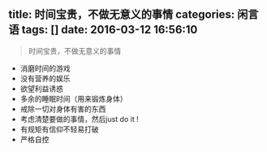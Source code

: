 title: 时间宝贵，不做无意义的事情
categories: 闲言语
tags: []
date: 2016-03-12 16:56:10
---
> 时间宝贵，不做无意义的事情

 - 消磨时间的游戏
 - 没有营养的娱乐
 - 欲望利益诱惑
 - 多余的睡眠时间（用来锻炼身体）
 - 戒除一切对身体有害的东西
 - 考虑清楚要做的事情，然后just do it !
 - 有规矩有信仰不轻易打破
 - 严格自控

